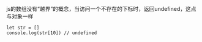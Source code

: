 
js的数组没有“越界”的概念，当访问一个不存在的下标时，返回undefined，这点与对象一样

```
let str = []
console.log(str[10]) // undefined
```